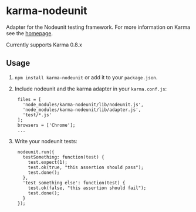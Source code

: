 # karma-nodeunit
Adapter for the Nodeunit testing framework.  For more information on Karma see the [homepage](http://karma-runner.github.com).

Currently supports Karma 0.8.x

## Usage
1. `npm install karma-nodeunit` or add it to your `package.json`.
2. Include nodeunit and the karma adapter in your `karma.conf.js`:
    
        files = [
          'node_modules/karma-nodeunit/lib/nodeunit.js',
          'node_modules/karma-nodeunit/lib/adapter.js',
          'test/*.js'
        ];
        browsers = ['Chrome'];
        ...

3. Write your nodeunit tests:

        nodeunit.run({
          testSomething: function(test) {
            test.expect(1);
            test.ok(true, "this assertion should pass");
            test.done();
          },
          'test something else': function(test) {
            test.ok(false, "this assertion should fail");
            test.done();
          }
        });

